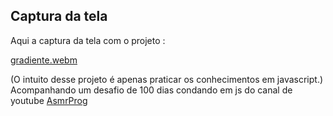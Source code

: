 
## Captura da tela
Aqui a captura da tela com o projeto :

[gradiente.webm](https://github.com/77971904/Desafio-de-codar-em-javascript20/assets/108705247/485effbc-b366-4376-9612-928313e82f07)


(O intuito desse projeto é apenas praticar os conhecimentos em javascript.)
Acompanhando um desafio de 100 dias condando em js do canal de youtube <a href="youtube.com/channel/UCJqXkOwrq7uBn-sn_Fvce9Q?sub_confirmation=1">AsmrProg</a>

